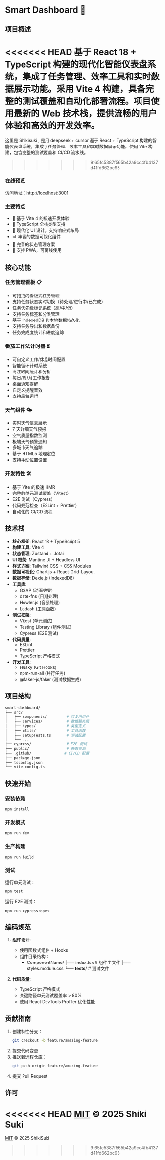 # Smart Dashboard 🚀

## 项目概述

<<<<<<< HEAD
基于 React 18 + TypeScript 构建的现代化智能仪表盘系统，集成了任务管理、效率工具和实时数据展示功能。采用 Vite 4 构建，具备完整的测试覆盖和自动化部署流程。项目使用最新的 Web 技术栈，提供流畅的用户体验和高效的开发效率。
=======
这里是 Shikisuki , 是用 deepseek + cursor 基于 React + TypeScript 构建的智能仪表盘系统，集成了任务管理、效率工具和实时数据展示功能。使用 Vite 构建，包含完整的测试覆盖和 CI/CD 流水线。
>>>>>>> 9f65fc5387f565b42a9cd4fb4137d41fd662bc93

### 在线预览

访问地址：[http://localhost:3001](http://localhost:3001)

### 主要特点

- 🚀 基于 Vite 4 的极速开发体验
- 💪 TypeScript 全栈类型支持
- 🎨 现代化 UI 设计，支持响应式布局
- 📊 丰富的数据可视化组件
- 🔄 完善的状态管理方案
- 📱 支持 PWA，可离线使用

## 核心功能

### 任务管理看板 📋

- 可拖拽的看板式任务管理
- 支持任务状态实时切换（待处理/进行中/已完成）
- 任务优先级标记系统（高/中/低）
- 支持任务标签和分类管理
- 基于 IndexedDB 的本地数据持久化
- 支持任务导出和数据备份
- 任务完成度统计和进度追踪

### 番茄工作法计时器 ⏳

- 可自定义工作/休息时间配置
- 智能循环计时系统
- 专注时间统计和分析
- 每日/周/月工作报告
- 桌面通知提醒
- 自定义提醒音效
- 支持后台运行

### 天气组件 🌤️

- 实时天气信息展示
- 7 天详细天气预报
- 空气质量指数监测
- 极端天气预警通知
- 多城市天气追踪
- 基于 HTML5 地理定位
- 支持手动位置设置

### 开发特性 🛠️

- 基于 Vite 的极速 HMR
- 完整的单元测试覆盖（Vitest）
- E2E 测试（Cypress）
- 代码规范检查（ESLint + Prettier）
- 自动化的 CI/CD 流程

## 技术栈

- **核心框架**: React 18 + TypeScript 5
- **构建工具**: Vite 4
- **状态管理**: Zustand + Jotai
- **UI 框架**: Mantine UI + Headless UI
- **样式方案**: Tailwind CSS + CSS Modules
- **数据可视化**: Chart.js + React-Grid-Layout
- **数据存储**: Dexie.js (IndexedDB)
- **工具库**:
  - GSAP (动画效果)
  - date-fns (日期处理)
  - Howler.js (音频处理)
  - Lodash (工具函数)
- **测试框架**:
  - Vitest (单元测试)
  - Testing Library (组件测试)
  - Cypress (E2E 测试)
- **代码质量**:
  - ESLint
  - Prettier
  - TypeScript 严格模式
- **开发工具**:
  - Husky (Git Hooks)
  - npm-run-all (并行任务)
  - @faker-js/faker (测试数据生成)

## 项目结构

```bash
smart-dashboard/
├── src/
│   ├── components/         # 可复用组件
│   ├── services/           # 数据服务层
│   ├── types/              # 类型定义
│   ├── utils/              # 工具函数
│   ├── setupTests.ts       # 测试配置
│   └── ...
├── cypress/                # E2E 测试
├── public/                 # 静态资源
├── .github/               # CI/CD 配置
├── package.json
├── tsconfig.json
└── vite.config.ts
```

## 快速开始

### 安装依赖

```bash
npm install
```

### 开发模式

```bash
npm run dev
```

### 生产构建

```bash
npm run build
```

### 测试

运行单元测试：

```bash
npm test
```

运行 E2E 测试：

```bash
npm run cypress:open
```

## 编码规范

1. **组件设计**:

   - 使用函数式组件 + Hooks
   - 组件目录结构：
     - ComponentName/
       ├── index.tsx # 组件主文件
       ├── styles.module.css
       └── **tests**/ # 测试文件

2. **代码质量**:
   - TypeScript 严格模式
   - 关键路径单元测试覆盖率 > 80%
   - 使用 React DevTools Profiler 优化性能

## 贡献指南

1. 创建特性分支：
   ```bash
   git checkout -b feature/amazing-feature
   ```
2. 提交代码变更
3. 推送到远程仓库：
   ```bash
   git push origin feature/amazing-feature
   ```
4. 提交 Pull Request

## 许可

<<<<<<< HEAD
[MIT](LICENSE) © 2025 Shiki Suki
=======
[MIT](LICENSE) © 2025 ShikiSuki
>>>>>>> 9f65fc5387f565b42a9cd4fb4137d41fd662bc93
